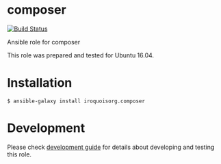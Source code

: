 # composer

[![Build Status](https://travis-ci.com/iroquoisorg/ansible-role-composer.svg?branch=master)](https://travis-ci.com/iroquoisorg/ansible-role-composer)

Ansible role for composer

This role was prepared and tested for Ubuntu 16.04.

# Installation

`$ ansible-galaxy install iroquoisorg.composer`


# Development

Please check [development guide](DEVELOPMENT.md) for details about developing and testing this role.
